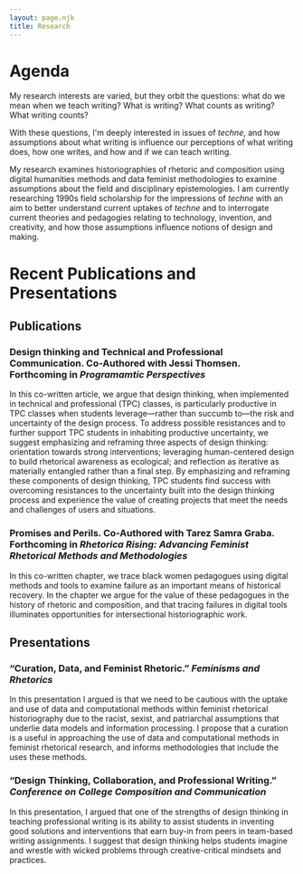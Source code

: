 ```yaml
---
layout: page.njk
title: Research
---
```


# Agenda

My research interests are varied, but they orbit the questions: what do we mean when we teach writing? What is writing? What counts as writing? What writing counts?

With these questions, I'm deeply interested in issues of *techne*, and how assumptions about what writing is influence our perceptions of what writing does, how one writes, and how and if we can teach writing.

My research examines historiographies of rhetoric and composition using digital humanities methods and data feminist methodologies to examine assumptions about the field and disciplinary epistemologies. I am currently researching 1990s field scholarship for the impressions of *techne* with an aim to better understand current uptakes of *techne* and to interrogate current theories and pedagogies relating to technology, invention, and creativity, and how those assumptions influence notions of design and making.

# Recent Publications and Presentations

## Publications
### Design thinking and Technical and Professional Communication. Co-Authored with Jessi Thomsen. Forthcoming in _Programamtic Perspectives_
In this co-written article, we argue that design thinking, when implemented in technical and professional (TPC) classes, is particularly productive in TPC classes when students leverage—rather than succumb to—the risk and uncertainty of the design process. To address possible resistances and to further support TPC students in inhabiting productive uncertainty, we suggest emphasizing and reframing three aspects of design thinking: orientation towards strong interventions; leveraging human-centered design to build rhetorical awareness as ecological; and reflection as iterative as materially entangled rather than a final step. By emphasizing and reframing these components of design thinking, TPC students find success with overcoming resistances to the uncertainty built into the design thinking process and experience the value of creating projects that meet the needs and challenges of users and situations.

### Promises and Perils. Co-Authored with Tarez Samra Graba. Forthcoming in _Rhetorica Rising: Advancing Feminist Rhetorical Methods and Methodologies_
In this co-written chapter, we trace black women pedagogues using digital methods and tools to examine failure as an important means of historical recovery. In the chapter we argue for the value of these pedagogues in the history of rhetoric and composition, and that tracing failures in digital tools illuminates opportunities for intersectional historiographic work.

## Presentations
### “Curation, Data, and Feminist Rhetoric.” *Feminisms and Rhetorics*
In this presentation I argued is that we need to be cautious with the uptake and use of data and computational methods within feminist rhetorical historiography due to the racist, sexist, and patriarchal assumptions that underlie data models and information processing. I propose that a curation is a useful in approaching the use of data and computational methods in feminist rhetorical research, and informs methodologies that include the uses these methods.

### “Design Thinking, Collaboration, and Professional Writing.” *Conference on College Composition and Communication* 
In this presentation, I argued that one of the strengths of design thinking in teaching professional writing is its ability to assist students in inventing good solutions and interventions that earn buy-in from peers in team-based writing assignments. I suggest that design thinking helps students imagine and wrestle with wicked problems through creative-critical mindsets and practices. 